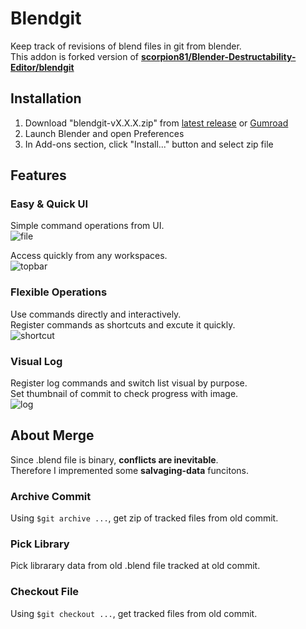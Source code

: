 # Blendgit
Keep track of revisions of blend files in git from blender.  
This addon is forked version of [**scorpion81/Blender-Destructability-Editor/blendgit**](https://github.com/scorpion81/Blender-Destructability-Editor/tree/master/blendgit)


## Installation
1. Download "blendgit-vX.X.X.zip" from [latest release](../../releases/latest) or [Gumroad](https://gumroad.com/l/kei-kabuto_blendgit)
2. Launch Blender and open Preferences
3. In Add-ons section, click "Install..." button and select zip file


## Features
### Easy & Quick UI
Simple command operations from UI.  
![file](https://user-images.githubusercontent.com/45528649/100524655-55266a80-31fd-11eb-92c8-9f0808ac86d5.gif)

Access quickly from any workspaces.  
![topbar](https://user-images.githubusercontent.com/45528649/100524668-67a0a400-31fd-11eb-8e7e-148b1f9a3d26.gif)

### Flexible Operations
Use commands directly and interactively.  
Register commands as shortcuts and excute it quickly.  
![shortcut](https://user-images.githubusercontent.com/45528649/100524676-6ff8df00-31fd-11eb-9955-43f9e84bb18a.gif)

### Visual Log
Register log commands and switch list visual by purpose.  
Set thumbnail of commit to check progress with image.  
![log](https://user-images.githubusercontent.com/45528649/100524679-771fed00-31fd-11eb-9da7-3cc678525729.gif)

## About Merge
Since .blend file is binary, **conflicts are inevitable**.  
Therefore I impremented some **salvaging-data** funcitons.  

### Archive Commit
Using `$git archive ...`, get zip of tracked files from old commit.

### Pick Library
Pick librarary data from old .blend file tracked at old commit.

### Checkout File
Using `$git checkout ...`, get tracked files from old commit.
